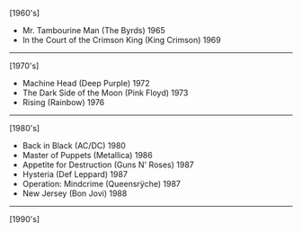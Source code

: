 [1960's]
- Mr. Tambourine Man (The Byrds) 1965
- In the Court of the Crimson King (King Crimson) 1969
---
[1970's]
- Machine Head (Deep Purple) 1972
- The Dark Side of the Moon (Pink Floyd) 1973
- Rising (Rainbow) 1976
---
[1980's]
- Back in Black (AC/DC) 1980
- Master of Puppets (Metallica) 1986
- Appetite for Destruction (Guns N' Roses) 1987
- Hysteria (Def Leppard) 1987
- Operation: Mindcrime (Queensrÿche) 1987
- New Jersey (Bon Jovi) 1988
---
[1990's]
